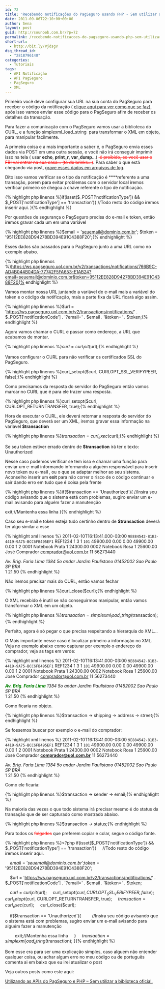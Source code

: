 ```yaml
---
id: 72
title: 'Recebendo notificações do PagSeguro usando PHP - Sem utilizar a biblioteca oficial'
date: 2011-09-06T22:10:00+00:00
author: Sena
layout: post
guid: http://sounoob.com.br/?p=72
permalink: /recebendo-notificacoes-do-pagseguro-usando-php-sem-utilizar-a-biblioteca-oficial/
short-url:
  - http://bit.ly/VjdsgV
dsq_thread_id:
  - "2818796140"
categories:
  - Tutoriais
tags:
  - API Notificação
  - API PagSeguro
  - PagSeguro
  - XML
---
```

Primeiro você deve configurar sua URL na sua conta do PagSeguro para receber o código da notificação ( <a href="./uploads/2011/09/PagSeguro_UOL_Notificacao_de-transacoes_pagseguro_uol_com_br_integracao_notificacao_de_transacoes.jpg" target="_blank">clique aqui para ver como que se faz</a>),  após isso vamos enviar esse código para o PagSeguro afim de receber os detalhes da transação.<!--more-->

Para fazer a comunicação com o PagSeguro vamos usar a biblioteca do CURL, e a função simplexml\_load\_string  para transformar o XML em objeto, para manipular facilmente.

A primeira coisa e a mais importante a saber é, o PagSeguro envia esses dados via POST em uma outra sessão, e você não irá conseguir imprimir isso na tela ( usar **echo**, **print_r**, **var_dump**&#8230;) <span style="color: #ff0000;"><del> é proibido, se você usar o FBI vai entrar na sua casa&#8230; (to de brinks&#8230;)</del></span>. Para saber o que está chegando via post, <a title="Escrevendo um arquivo de texto, usando PHP" href="./escrevendo-um-arquivo-de-texto-usando-php/#recebendo-post" target="_blank">grave esses dados em arquivos de log</a>.
  
<a name="passo-a-passo"></a>
  
Dito isso vamos verificar se o tipo da notificação é ****referente a uma transação, porem para evitar problemas com o servidor local iremos verificar primeiro se chegou a chave referente o tipo de notificação.

{% highlight php linenos %}if(isset($_POST['notificationType']) && $_POST['notificationType'] == 'transaction'){
    //Todo resto do código iremos inserir aqui.
}{% endhighlight %} 

Por questões de segurança o PagSeguro precisa do e-mail e token, então iremos gravar cada um em uma variável

{% highlight php linenos %}$email = 'seuemail@dominio.com.br';
$token = '95112EE828D94278BD394E91C4388F20';{% endhighlight %} 

Esses dados são passados para o PagSeguro junto a uma URL como no exemplo abaixo.

{% highlight php linenos %}https://ws.pagseguro.uol.com.br/v2/transactions/notifications/766B9C-AD4B044B04DA-77742F5FA653-E1AB24?email=seuemail@dominio.com.br&token=95112EE828D94278BD394E91C4388F20{% endhighlight %} 

Vamos montar nossa URL juntando a variável do e-mail mais a variável do token e o código da notificação, mais a parte fixa da URL ficará algo assim.

{% highlight php linenos %}$url = 'https://ws.pagseguro.uol.com.br/v2/transactions/notifications/' . $_POST['notificationCode'] . '?email=' . $email . '&token=' . $token;{% endhighlight %} 

Agora vamos chamar o CURL e passar como endereço, a URL que acabamos de montar.

{% highlight php linenos %}$curl = curl_init($url);{% endhighlight %} 

Vamos configurar o CURL para não verificar os certificados SSL do PagSeguro.

{% highlight php linenos %}curl_setopt($curl, CURLOPT_SSL_VERIFYPEER, false);{% endhighlight %} 

Como precisamos da resposta do servidor do PagSeguro então vamos marcar no CURL que é para ele trazer uma resposta.

{% highlight php linenos %}curl_setopt($curl, CURLOPT_RETURNTRANSFER, true);{% endhighlight %} 

Hora de executar o CURL, ele deverá retornar a resposta do servidor do PagSeguro, que deverá ser um XML, iremos gravar essa informação na variavel **$transaction**

{% highlight php linenos %}$transaction= curl_exec($curl);{% endhighlight %} 

Se seu token estiver errado dentro de **$transaction** irá ter o texto: Unauthorized
  
Nesse caso podemos verificar se tem isso e chamar uma função para enviar um e-mail informando informando a alguém responsável para inserir novo token ou e-mail , ou o que se adaptar melhor ao seu sistema. Aconselho inserir um **exit** para não correr o risco de o código continuar e sair dando erro em tudo que é coisa pela frente

{% highlight php linenos %}if($transaction == 'Unauthorized'){
    //Insira seu código avisando que o sistema está com problemas, sugiro enviar um e-mail avisando para alguém fazer a manutenção 

   exit;//Mantenha essa linha
}{% endhighlight %}

Caso seu e-mail e token esteja tudo certinho dentro de **$transaction** deverá ter algo similar a esse

{% highlight xml linenos %}<?xml version="1.0" encoding="ISO-8859-1" standalone="yes"?>
	<transaction>
		<date>2011-02-10T16:13:41.000-03:00</date>
		<code>9E884542-81B3-4419-9A75-BCC6FB495EF1</code>
		<reference>REF1234</reference>
		<type>1</type>
		<status>3</status>
		<paymentMethod>
			<type>1</type>
			<code>101</code>
		</paymentMethod>
		<grossAmount>49900.00</grossAmount>
		<discountAmount>0.00</discountAmount>
		<feeAmount>0.00</feeAmount>
		<netAmount>49900.00</netAmount>
		<extraAmount>0.00</extraAmount>
		<installmentCount>1</installmentCount>
		<itemCount>2</itemCount>
		<items>
			<item>
				<id>0001</id>
				<description>Notebook Prata</description>
				<quantity>1</quantity>
				<amount>24300.00</amount>
			</item>
			<item>
				<id>0002</id>
				<description>Notebook Rosa</description>
				<quantity>1</quantity>
				<amount>25600.00</amount>
			</item>
		</items>
		<sender>
			<name>José Comprador</name>
			<email>comprador@uol.com.br</email>
			<phone>
				<areaCode>11</areaCode>
				<number>56273440</number>
			</phone>
		</sender>
		<shipping>
			<address>
				<street>Av. Brig. Faria Lima</street>
				<number>1384</number>
				<complement>5o andar</complement>
				<district>Jardim Paulistano</district>
				<postalCode>01452002</postalCode>
				<city>Sao Paulo</city>
				<state>SP</state>
				<country>BRA</country>
			</address>
			<type>1</type>
			<cost>21.50</cost>
		</shipping>
	</transaction>{% endhighlight %} 

Não iremos precisar mais do CURL, então vamos fechar

{% highlight php linenos %}curl_close($curl);{% endhighlight %} 

O XML recebido é inutil se não conseguirmos manipular, então vamos transformar o XML em um objeto.

{% highlight php linenos %}$transaction = simplexml_load_string($transaction);{% endhighlight %} 

Perfeito, agora é só pegar o que precisa respeitando a hierarquia do XML&#8230;

O Mais importante nesse caso é localizar primeiro a informação no XML. Veja no exemplo abaixo como capturar por exemplo o endereço do comprador, veja as tags em verde:

{% highlight xml linenos %}<?xml version="1.0" encoding="ISO-8859-1" standalone="yes"?>
	<strong><span style="color: #008000;"><transaction></span></strong>
		<date>2011-02-10T16:13:41.000-03:00</date>
		<code>9E884542-81B3-4419-9A75-BCC6FB495EF1</code>
		<reference>REF1234</reference>
		<type>1</type>
		<status>3</status>
		<paymentMethod>
			<type>1</type>
			<code>101</code>
		</paymentMethod>
		<grossAmount>49900.00</grossAmount>
		<discountAmount>0.00</discountAmount>
		<feeAmount>0.00</feeAmount>
		<netAmount>49900.00</netAmount>
		<extraAmount>0.00</extraAmount>
		<installmentCount>1</installmentCount>
		<itemCount>2</itemCount>
		<items>
			<item>
				<id>0001</id>
				<description>Notebook Prata</description>
				<quantity>1</quantity>
				<amount>24300.00</amount>
			</item>
			<item>
				<id>0002</id>
				<description>Notebook Rosa</description>
				<quantity>1</quantity>
				<amount>25600.00</amount>
			</item>
		</items>
		<sender>
			<name>José Comprador</name>
			<email>comprador@uol.com.br</email>
			<phone>
				<areaCode>11</areaCode>
				<number>56273440</number>
			</phone>
		</sender>
		<strong><span style="color: #008000;"><shipping></span></strong>
			<strong><span style="color: #008000;"> <address></span></strong>
                                <strong><span style="color: #008000;"> <street>Av. Brig. Faria Lima</street></span></strong>
				<number>1384</number>
				<complement>5o andar</complement>
				<district>Jardim Paulistano</district>
				<postalCode>01452002</postalCode>
				<city>Sao Paulo</city>
				<state>SP</state>
				<country>BRA</country>
			</address>
			<type>1</type>
			<cost>21.50</cost>
		</shipping>
	</transaction>{% endhighlight %} 

Como ficaria no objeto.

{% highlight php linenos %}$transaction -> shipping -> address -> street;{% endhighlight %} 

Se fossemos buscar por exemplo o e-mail do comprador:

{% highlight xml linenos %}<?xml version="1.0" encoding="ISO-8859-1" standalone="yes"?>
	<strong><span style="color: #008000;"><transaction></span></strong>
		<date>2011-02-10T16:13:41.000-03:00</date>
		<code>9E884542-81B3-4419-9A75-BCC6FB495EF1</code>
		<reference>REF1234</reference>
		<type>1</type>
		<status>3</status>
		<paymentMethod>
			<type>1</type>
			<code>101</code>
		</paymentMethod>
		<grossAmount>49900.00</grossAmount>
		<discountAmount>0.00</discountAmount>
		<feeAmount>0.00</feeAmount>
		<netAmount>49900.00</netAmount>
		<extraAmount>0.00</extraAmount>
		<installmentCount>1</installmentCount>
		<itemCount>2</itemCount>
		<items>
			<item>
				<id>0001</id>
				<description>Notebook Prata</description>
				<quantity>1</quantity>
				<amount>24300.00</amount>
			</item>
			<item>
				<id>0002</id>
				<description>Notebook Rosa</description>
				<quantity>1</quantity>
				<amount>25600.00</amount>
			</item>
		</items>
		<span style="color: #008000;"><strong><sender></strong></span>
			<name>José Comprador</name>
			<strong><span style="color: #008000;"><email>comprador@uol.com.br</email></span></strong>
			<phone>
				<areaCode>11</areaCode>
				<number>56273440</number>
			</phone>
		</sender>
		<shipping>
			<address>
				<street>Av. Brig. Faria Lima</street>
				<number>1384</number>
				<complement>5o andar</complement>
				<district>Jardim Paulistano</district>
				<postalCode>01452002</postalCode>
				<city>Sao Paulo</city>
				<state>SP</state>
				<country>BRA</country>
			</address>
			<type>1</type>
			<cost>21.50</cost>
		</shipping>
	</transaction>{% endhighlight %} 

Como ele ficaria:

{% highlight php linenos %}$transaction -> sender -> email;{% endhighlight %} 

Na maioria das vezes o que todo sistema irá precisar mesmo é do status da transação que de ser capturado como mostrado abaixo.

{% highlight php linenos %}$transaction -> status;{% endhighlight %} 

Para todos os <span style="color: #ff0000;"><del>folgados</del></span> que preferem copiar e colar, segue o código fonte.

{% highlight php linenos %}<?php
if(isset($_POST['notificationType']) && $_POST['notificationType'] == 'transaction'){
    //Todo resto do código iremos inserir aqui.

    $email = 'seuemail@dominio.com.br';
    $token = '95112EE828D94278BD394E91C4388F20';

    $url = 'https://ws.pagseguro.uol.com.br/v2/transactions/notifications/' . $_POST['notificationCode'] . '?email=' . $email . '&token=' . $token;

    $curl = curl_init($url);
    curl_setopt($curl, CURLOPT_SSL_VERIFYPEER, false);
    curl_setopt($curl, CURLOPT_RETURNTRANSFER, true);
    $transaction= curl_exec($curl);
    curl_close($curl);

    if($transaction == 'Unauthorized'){
        //Insira seu código avisando que o sistema está com problemas, sugiro enviar um e-mail avisando para alguém fazer a manutenção

        exit;//Mantenha essa linha
    }
    $transaction = simplexml_load_string($transaction);
}{% endhighlight %} 

Bom esse era para ser uma explicação simples, caso alguem não entender qualquer coisa, ou achar algum erro no meu código ou de português comenta ai em baixo que eu irei atualizar o post

Veja outros posts como este aqui:
  
[Utilizando as APIs do PagSeguro e PHP – Sem utilizar a biblioteca oficial.](./utilizando-as-apis-do-pagseguro-e-php-sem-utilizar-a-biblioteca-oficial/ "Utilizando as APIs do PagSeguro e PHP – Sem utilizar a biblioteca oficial.")